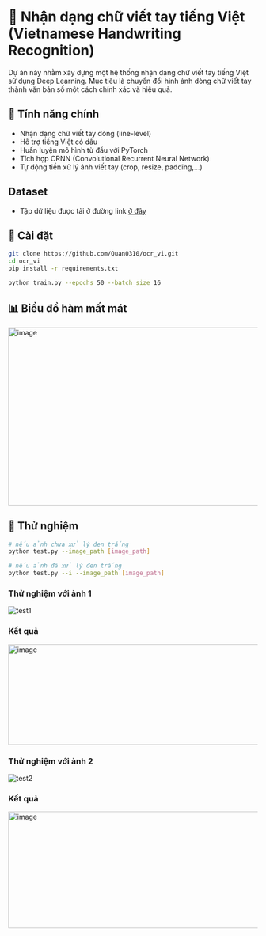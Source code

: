 # 📝 Nhận dạng chữ viết tay tiếng Việt (Vietnamese Handwriting Recognition)

Dự án này nhằm xây dựng một hệ thống nhận dạng chữ viết tay tiếng Việt sử dụng Deep Learning. Mục tiêu là chuyển đổi hình ảnh dòng chữ viết tay thành văn bản số một cách chính xác và hiệu quả.

## 🚀 Tính năng chính

- Nhận dạng chữ viết tay dòng (line-level)
- Hỗ trợ tiếng Việt có dấu
- Huấn luyện mô hình từ đầu với PyTorch
- Tích hợp CRNN (Convolutional Recurrent Neural Network)
- Tự động tiền xử lý ảnh viết tay (crop, resize, padding,...)

## Dataset
- Tập dữ liệu được tải ở đường link [ở đây](https://drive.google.com/file/d/1-hAGX91o45NA4nv1XUYw5pMw4jMmhsh5/view)

## 🔧 Cài đặt

```bash
git clone https://github.com/Quan0310/ocr_vi.git
cd ocr_vi
pip install -r requirements.txt

python train.py --epochs 50 --batch_size 16

```

## 📊 Biểu đồ hàm mất mát 
<img width="654" height="360" alt="image" src="https://github.com/user-attachments/assets/ec23956f-4732-423a-aa63-a7382a31f9cb" />

## 🧪 Thử nghiệm
```bash
# nếu ảnh chưa xử lý đen trắng
python test.py --image_path [image_path]
```
```bash
# nếu ảnh đã xử lý đen trắng
python test.py --i --image_path [image_path]
```
### Thử nghiệm với ảnh 1
![test1](https://github.com/user-attachments/assets/7c4ef906-a92a-467d-a02e-a2381e0921b5) 
### Kết quả
<img width="701" height="203" alt="image" src="https://github.com/user-attachments/assets/98f4b7ae-18f1-4cff-ad25-fb6097123d67" />

### Thử nghiệm với ảnh 2
![test2](https://github.com/user-attachments/assets/834fd0bb-9dd2-44dd-a046-dac069719573)
### Kết quả
<img width="574" height="236" alt="image" src="https://github.com/user-attachments/assets/dc30e679-72d3-4dd4-b7e1-f20f649e4117" />
